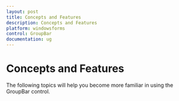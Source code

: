```yaml
---
layout: post
title: Concepts and Features
description: Concepts and Features
platform: windowsforms
control: GroupBar
documentation: ug
---
```

# Concepts and Features

The following topics will help you become more familiar in using the GroupBar control.